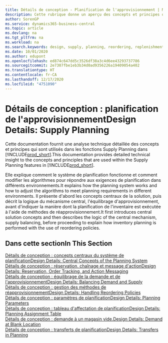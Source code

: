 ```yaml
---
title: Détails de conception - Planification de l'approvisionnement | Microsoft Docs
description: Cette rubrique donne un aperçu des concepts et principes qui sont utilisés avec les fonctionnalités de planification de l'approvisionnement dans Business Central.
author: SorenGP
ms.service: dynamics365-business-central
ms.topic: article
ms.devlang: na
ms.tgt_pltfrm: na
ms.workload: na
ms.search.keywords: design, supply, planning, reordering, replenishment
ms.date: 10/01/2020
ms.author: edupont
ms.openlocfilehash: ed874c647dd5c3526df38a3c4d6ee43293737786
ms.sourcegitcommit: 2e7307fbe1eb3b34d0ad9356226a19409054a402
ms.translationtype: HT
ms.contentlocale: fr-CA
ms.lasthandoff: 12/17/2020
ms.locfileid: "4751090"
---
```

# <a name="design-details-supply-planning"></a><span data-ttu-id="c5c0d-103">Détails de conception : planification de l'approvisionnement</span><span class="sxs-lookup"><span data-stu-id="c5c0d-103">Design Details: Supply Planning</span></span>
<span data-ttu-id="c5c0d-104">Cette documentation fournit une analyse technique détaillée des concepts et principes qui sont utilisés dans les fonctions Supply Planning dans [!INCLUDE[prod_short](includes/prod_short.md)].</span><span class="sxs-lookup"><span data-stu-id="c5c0d-104">This documentation provides detailed technical insight to the concepts and principles that are used within the Supply Planning features in [!INCLUDE[prod_short](includes/prod_short.md)].</span></span>  

<span data-ttu-id="c5c0d-105">Elle explique comment le système de planification fonctionne et comment modifier les algorithmes pour répondre aux exigences de planification dans différents environnements.</span><span class="sxs-lookup"><span data-stu-id="c5c0d-105">It explains how the planning system works and how to adjust the algorithms to meet planning requirements in different environments.</span></span> <span data-ttu-id="c5c0d-106">Il présente d'abord les concepts centraux de la solution, puis décrit la logique du mécanisme central, l'équilibrage d'approvisionnement, avant d'indiquer la manière dont la planification de l'inventaire est exécutée à l'aide de méthodes de réapprovisionnement.</span><span class="sxs-lookup"><span data-stu-id="c5c0d-106">It first introduces central solution concepts and then describes the logic of the central mechanism, supply balancing, before proceeding to explain how inventory planning is performed with the use of reordering policies.</span></span>  

## <a name="in-this-section"></a><span data-ttu-id="c5c0d-107">Dans cette section</span><span class="sxs-lookup"><span data-stu-id="c5c0d-107">In This Section</span></span>  
[<span data-ttu-id="c5c0d-108">Détails de conception : concepts centraux du système de planification</span><span class="sxs-lookup"><span data-stu-id="c5c0d-108">Design Details: Central Concepts of the Planning System</span></span>](design-details-central-concepts-of-the-planning-system.md)  
[<span data-ttu-id="c5c0d-109">Détails de conception : réservation, chaînage et message d'action</span><span class="sxs-lookup"><span data-stu-id="c5c0d-109">Design Details: Reservation, Order Tracking, and Action Messaging</span></span>](design-details-reservation-order-tracking-and-action-messaging.md)  
[<span data-ttu-id="c5c0d-110">Détails de conception : équilibrage de la demande et de l'approvisionnement</span><span class="sxs-lookup"><span data-stu-id="c5c0d-110">Design Details: Balancing Demand and Supply</span></span>](design-details-balancing-demand-and-supply.md)  
[<span data-ttu-id="c5c0d-111">Détails de conception : gestion des méthodes de réapprovisionnement</span><span class="sxs-lookup"><span data-stu-id="c5c0d-111">Design Details: Handling Reordering Policies</span></span>](design-details-handling-reordering-policies.md)  
[<span data-ttu-id="c5c0d-112">Détails de conception : paramètres de planification</span><span class="sxs-lookup"><span data-stu-id="c5c0d-112">Design Details: Planning Parameters</span></span>](design-details-planning-parameters.md)  
[<span data-ttu-id="c5c0d-113">Détails de conception : tableau d'affectation de planification</span><span class="sxs-lookup"><span data-stu-id="c5c0d-113">Design Details: Planning Assignment Table</span></span>](design-details-planning-assignment-table.md)  
[<span data-ttu-id="c5c0d-114">Détails de conception : demande à un magasin vide.</span><span class="sxs-lookup"><span data-stu-id="c5c0d-114">Design Details: Demand at Blank Location</span></span>](design-details-demand-at-blank-location.md)  
[<span data-ttu-id="c5c0d-115">Détails de conception : transferts de planification</span><span class="sxs-lookup"><span data-stu-id="c5c0d-115">Design Details: Transfers in Planning</span></span>](design-details-transfers-in-planning.md)
